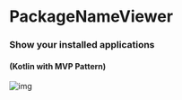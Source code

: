 # PackageNameViewer

### Show your installed applications
#### (Kotlin with MVP Pattern)

![img](https://cdn-images-1.medium.com/max/800/1*bm6eZRZpMAsZv1-hUY5QMg.png)
